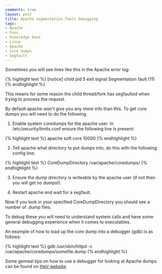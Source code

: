```yaml
---
comments: true
layout: post
title: Apache segmentation fault debugging
tags:
- Apache
- Foss
- Knowledge base
- Linux
- Apache
- Core dumps
- Segfault
---
```


Sometimes you will see lines like this in the Apache error log:

{% highlight text %}
[notice] child pid 5 exit signal Segmentation fault (11)
{% endhighlight %}

This means for some reason the child thread/fork has segfaulted when trying to process the request.

By default apache won't give you any more info than this. To get core dumps you will need to do the following.

1. Enable system coredumps for the apache user.
In /etc/security/limits.conf ensure the following line is present:

{% highlight text %}
apache soft core 10000
{% endhighlight %}

2. Tell apache what directory to put dumps into, do this with the following config line:

{% highlight text %}
CoreDumpDirectory /var/apache/coredumps/
{% endhighlight %}

3. Ensure the dump directory is writeable by the apache user (if not then you will get no dumps!).

4. Restart apache and wait for a segfault.

Now if you look in your specified CoreDumpDirectory you should see a number of .dump files.

To debug these you will need to understand system calls and have some general debugging experience when it comes to executables.

An example of how to load up the core dump into a debugger (gdb) is as follows:

{% highlight text %}
gdb /usr/sbin/httpd -c /var/apache/coredumps/somefile.dump
{% endhighlight %}

Some genreal tips on how to use a debugger for looking at Apache dumps can be found on [their website](http://httpd.apache.org/dev/debugging.html).
